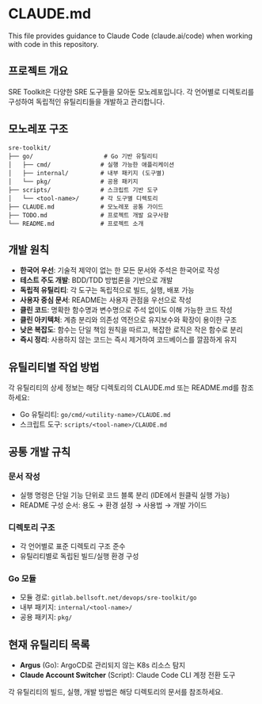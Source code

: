 # CLAUDE.md
This file provides guidance to Claude Code (claude.ai/code) when working with code in this repository.



## 프로젝트 개요
SRE Toolkit은 다양한 SRE 도구들을 모아둔 모노레포입니다. 각 언어별로 디렉토리를 구성하여 독립적인 유틸리티들을 개발하고 관리합니다.



## 모노레포 구조
```
sre-toolkit/
├── go/                    # Go 기반 유틸리티
│   ├── cmd/              # 실행 가능한 애플리케이션
│   ├── internal/         # 내부 패키지 (도구별)
│   └── pkg/              # 공용 패키지
├── scripts/              # 스크립트 기반 도구
│   └── <tool-name>/      # 각 도구별 디렉토리
├── CLAUDE.md             # 모노레포 공통 가이드
├── TODO.md               # 프로젝트 개발 요구사항
└── README.md             # 프로젝트 소개
```



## 개발 원칙
- **한국어 우선**: 기술적 제약이 없는 한 모든 문서와 주석은 한국어로 작성
- **테스트 주도 개발**: BDD/TDD 방법론을 기반으로 개발
- **독립적 유틸리티**: 각 도구는 독립적으로 빌드, 실행, 배포 가능
- **사용자 중심 문서**: README는 사용자 관점을 우선으로 작성
- **클린 코드**: 명확한 함수명과 변수명으로 주석 없이도 이해 가능한 코드 작성
- **클린 아키텍처**: 계층 분리와 의존성 역전으로 유지보수와 확장이 용이한 구조
- **낮은 복잡도**: 함수는 단일 책임 원칙을 따르고, 복잡한 로직은 작은 함수로 분리
- **즉시 정리**: 사용하지 않는 코드는 즉시 제거하여 코드베이스를 깔끔하게 유지



## 유틸리티별 작업 방법
각 유틸리티의 상세 정보는 해당 디렉토리의 CLAUDE.md 또는 README.md를 참조하세요:
- Go 유틸리티: `go/cmd/<utility-name>/CLAUDE.md`
- 스크립트 도구: `scripts/<tool-name>/CLAUDE.md`



## 공통 개발 규칙
### 문서 작성
- 실행 명령은 단일 기능 단위로 코드 블록 분리 (IDE에서 원클릭 실행 가능)
- README 구성 순서: 용도 → 환경 설정 → 사용법 → 개발 가이드

### 디렉토리 구조
- 각 언어별로 표준 디렉토리 구조 준수
- 유틸리티별로 독립된 빌드/실행 환경 구성

### Go 모듈
- 모듈 경로: `gitlab.bellsoft.net/devops/sre-toolkit/go`
- 내부 패키지: `internal/<tool-name>/`
- 공용 패키지: `pkg/`



## 현재 유틸리티 목록
- **Argus** (Go): ArgoCD로 관리되지 않는 K8s 리소스 탐지
- **Claude Account Switcher** (Script): Claude Code CLI 계정 전환 도구

각 유틸리티의 빌드, 실행, 개발 방법은 해당 디렉토리의 문서를 참조하세요.
